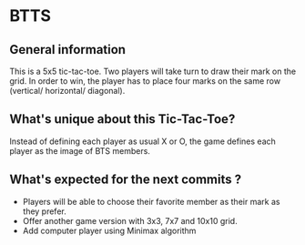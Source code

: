 # BTTS

## General information
This is a 5x5 tic-tac-toe. Two players will take turn to draw their mark on the grid. In order to win, the player has to place four marks on the same row (vertical/ horizontal/ diagonal). 

## What's unique about this Tic-Tac-Toe? 
Instead of defining each player as usual X or O, the game defines each player as the image of BTS members.

## What's expected for the next commits ?
- Players will be able to choose their favorite member as their mark as they prefer. 
- Offer another game version with 3x3, 7x7 and 10x10 grid.
- Add computer player using Minimax algorithm 
